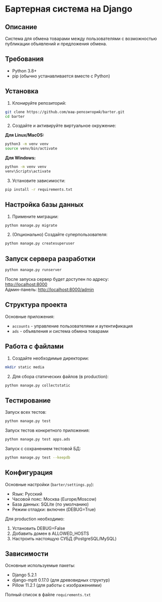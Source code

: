 # Бартерная система на Django

## Описание
Система для обмена товарами между пользователями с возможностью публикации объявлений и предложения обмена.

## Требования
- Python 3.8+
- pip (обычно устанавливается вместе с Python)

## Установка

1. Клонируйте репозиторий:
```bash
git clone https://github.com/ваш-репозиторий/barter.git
cd barter
```

2. Создайте и активируйте виртуальное окружение:

**Для Linux/MacOS:**
```bash
python3 -m venv venv
source venv/bin/activate
```

**Для Windows:**
```bash
python -m venv venv
venv\Scripts\activate
```

3. Установите зависимости:
```bash
pip install -r requirements.txt
```

## Настройка базы данных

1. Примените миграции:
```bash
python manage.py migrate
```

2. (Опционально) Создайте суперпользователя:
```bash
python manage.py createsuperuser
```

## Запуск сервера разработки

```bash
python manage.py runserver
```

После запуска сервер будет доступен по адресу:  
[http://localhost:8000](http://localhost:8000)  
Админ-панель: [http://localhost:8000/admin](http://localhost:8000/admin)

## Структура проекта

Основные приложения:
- `accounts` - управление пользователями и аутентификация
- `ads` - объявления и система обмена товарами

## Работа с файлами

1. Создайте необходимые директории:
```bash
mkdir static media
```

2. Для сбора статических файлов (в production):
```bash
python manage.py collectstatic
```

## Тестирование

Запуск всех тестов:
```bash
python manage.py test
```

Запуск тестов конкретного приложения:
```bash
python manage.py test apps.ads
```

Запуск с сохранением тестовой БД:
```bash
python manage.py test --keepdb
```

## Конфигурация

Основные настройки (`barter/settings.py`):
- Язык: Русский
- Часовой пояс: Москва (Europe/Moscow)
- База данных: SQLite (по умолчанию)
- Режим отладки: включен (DEBUG=True)

Для production необходимо:
1. Установить DEBUG=False
2. Добавить домен в ALLOWED_HOSTS
3. Настроить настоящую СУБД (PostgreSQL/MySQL)

## Зависимости

Основные используемые пакеты:
- Django 5.2.1
- django-mptt 0.17.0 (для древовидных структур)
- Pillow 11.2.1 (для работы с изображениями)

Полный список в файле `requirements.txt`
